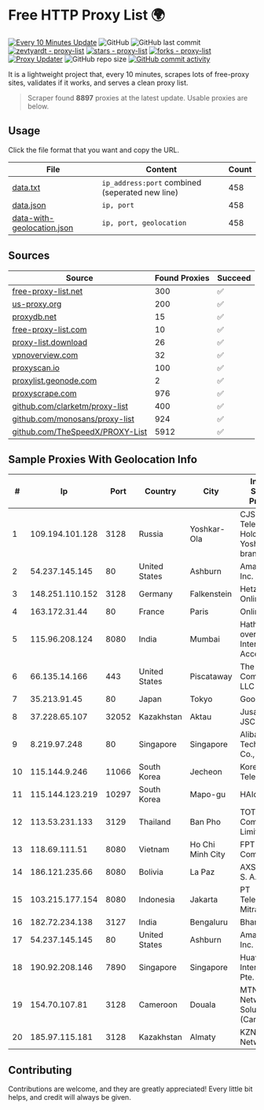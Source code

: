 
# Free HTTP Proxy List 🌍

[![Every 10 Minutes Update](https://github.com/mertguvencli/http-proxy-list/actions/workflows/main.yml/badge.svg?branch=main)](https://github.com/mertguvencli/http-proxy-list/actions/workflows/main.yml)
![GitHub](https://img.shields.io/github/license/mertguvencli/http-proxy-list)
![GitHub last commit](https://img.shields.io/github/last-commit/mertguvencli/http-proxy-list)
[![zevtyardt - proxy-list](https://img.shields.io/static/v1?label=zevtyardt&message=proxy-list&color=blue&logo=github)](https://github.com/zevtyardt/proxy-list "Go to GitHub repo")
[![stars - proxy-list](https://img.shields.io/github/stars/zevtyardt/proxy-list?style=social)](https://github.com/zevtyardt/proxy-list)
[![forks - proxy-list](https://img.shields.io/github/forks/zevtyardt/proxy-list?style=social)](https://github.com/zevtyardt/proxy-list)
[![Proxy Updater](https://github.com/zevtyardt/proxy-list/workflows/Proxy%20Updater/badge.svg)](https://github.com/zevtyardt/proxy-list/actions?query=workflow:"Proxy+Updater")
![GitHub repo size](https://img.shields.io/github/repo-size/zevtyardt/proxy-list)
[![GitHub commit activity](https://img.shields.io/github/commit-activity/m/zevtyardt/proxy-list?logo=commits)](https://github.com/zevtyardt/proxy-list/commits/main)

It is a lightweight project that, every 10 minutes, scrapes lots of free-proxy sites, validates if it works, and serves a clean proxy list.

> Scraper found **8897** proxies at the latest update. Usable proxies are below.

## Usage

Click the file format that you want and copy the URL.

|File|Content|Count|
|----|-------|-----|
|[data.txt](https://raw.githubusercontent.com/mertguvencli/http-proxy-list/main/proxy-list/data.txt)|`ip_address:port` combined (seperated new line)|458|
|[data.json](https://raw.githubusercontent.com/mertguvencli/http-proxy-list/main/proxy-list/data.json)|`ip, port`|458|
|[data-with-geolocation.json](https://raw.githubusercontent.com/mertguvencli/http-proxy-list/main/proxy-list/data-with-geolocation.json)|`ip, port, geolocation`|458|

## Sources

|Source|Found Proxies|Succeed|
|------|-------------|-------|
|[free-proxy-list.net](https://free-proxy-list.net)|300|✅|
|[us-proxy.org](https://www.us-proxy.org)|200|✅|
|[proxydb.net](http://proxydb.net)|15|✅|
|[free-proxy-list.com](https://free-proxy-list.com/?page=&port=&type%5B%5D=http&type%5B%5D=https&up_time=0&search=Search)|10|✅|
|[proxy-list.download](https://www.proxy-list.download/HTTP)|26|✅|
|[vpnoverview.com](https://vpnoverview.com/privacy/anonymous-browsing/free-proxy-servers)|32|✅|
|[proxyscan.io](https://www.proxyscan.io)|100|✅|
|[proxylist.geonode.com](https://proxylist.geonode.com/api/proxy-list?limit=300&page=1&sort_by=lastChecked&sort_type=desc&protocols=http,https)|2|✅|
|[proxyscrape.com](https://api.proxyscrape.com/v2/?request=displayproxies&protocol=http&timeout=10000&country=all&ssl=all&anonymity=all)|976|✅|
|[github.com/clarketm/proxy-list](https://raw.githubusercontent.com/clarketm/proxy-list/master/proxy-list-raw.txt)|400|✅|
|[github.com/monosans/proxy-list](https://raw.githubusercontent.com/monosans/proxy-list/main/proxies/http.txt)|924|✅|
|[github.com/TheSpeedX/PROXY-List](https://raw.githubusercontent.com/TheSpeedX/PROXY-List/master/http.txt)|5912|✅|


## Sample Proxies With Geolocation Info

|#|Ip|Port|Country|City|Internet Service Provider|
|-|--|----|-------|----|-------------------------|
|1|109.194.101.128|3128|Russia|Yoshkar-Ola|CJSC "ER-Telecom Holding" Yoshkar-Ola branch|
|2|54.237.145.145|80|United States|Ashburn|Amazon.com, Inc.|
|3|148.251.110.152|3128|Germany|Falkenstein|Hetzner Online GmbH|
|4|163.172.31.44|80|France|Paris|Online S.A.S.|
|5|115.96.208.124|8080|India|Mumbai|Hathway IP over Cable Internet Access|
|6|66.135.14.166|443|United States|Piscataway|The Constant Company, LLC|
|7|35.213.91.45|80|Japan|Tokyo|Google LLC|
|8|37.228.65.107|32052|Kazakhstan|Aktau|Jusan Mobile JSC|
|9|8.219.97.248|80|Singapore|Singapore|Alibaba (US) Technology Co., Ltd.|
|10|115.144.9.246|11066|South Korea|Jecheon|Korea Telecom|
|11|115.144.123.219|10297|South Korea|Mapo-gu|HAIonNet|
|12|113.53.231.133|3129|Thailand|Ban Pho|TOT Public Company Limited|
|13|118.69.111.51|8080|Vietnam|Ho Chi Minh City|FPT Telecom Company|
|14|186.121.235.66|8080|Bolivia|La Paz|AXS Bolivia S. A.|
|15|103.215.177.154|8080|Indonesia|Jakarta|PT Telematika Mitrakreasi|
|16|182.72.234.138|3127|India|Bengaluru|Bharti Airtel|
|17|54.237.145.145|80|United States|Ashburn|Amazon.com, Inc.|
|18|190.92.208.146|7890|Singapore|Singapore|Huawei International Pte. LTD|
|19|154.70.107.81|3128|Cameroon|Douala|MTN Network Solutions (Cameroon)|
|20|185.97.115.181|3128|Kazakhstan|Almaty|KZNLS Network|



## Contributing

Contributions are welcome, and they are greatly appreciated! Every
little bit helps, and credit will always be given.

